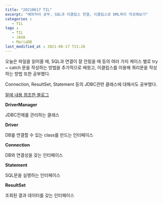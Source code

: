 ```yaml
---
title: "20210617 TIL"
excerpt: "예외처리 공부, SQL과 이클립스 연결, 이클립스로 DML쿼리 작성해보기"
categories :
   - TIL
tags :
   - TIL       
   - JAVA
   - MariaDB
last_modified_at : 2021-06-17 T21:26
---
```


오늘은 파일을 읽어올 때, SQL과 연결이 잘 안됬을 때 등의 여러 가지 케이스 별로
try ~ catch 문을 작성하는 방법을 추가적으로 배웠고, 이클립스를 이용해 쿼리문을 작성
하는 방법 또한 공부했다.

Connection, ResultSet, Statement 등의 JDBC관련 클래스에 대해서도 공부했다.

[밑에 내용 참조한 블로그](https://fora.tistory.com/71)

__DriverManager__

JDBC전체를 관리하는 클래스

__Driver__

DB를 연결할 수 있는 class를 만드는 인터페이스

__Connection__

DB와 연결성을 갖는 인터페이스

__Statement__

SQL문을 실행하는 인터페이스

__ResultSet__

조회된 결과 데이터를 갖는 인터페이스
